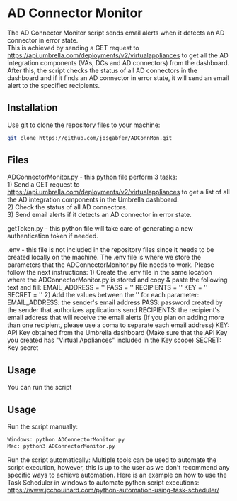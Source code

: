 # AD Connector Monitor

The AD Connector Monitor script sends email alerts when it detects an AD connector in error state.  
This is achieved by sending a GET request to https://api.umbrella.com/deployments/v2/virtualappliances to get all the AD integration components (VAs, DCs and AD connectors) from the dashboard. After this, the script checks the status of all AD connectors in the dashboard and if it finds an AD connector in error state, it will send an email alert to the specified recipients.

## Installation

Use git to clone the repository files to your machine:

```bash
git clone https://github.com/josgabfer/ADConnMon.git
```

## Files

ADConnectorMonitor.py - this python file perform 3 tasks:  
    1) Send a GET request to https://api.umbrella.com/deployments/v2/virtualappliances to get a list of all the AD integration components in the Umbrella dashboard.  
    2) Check the status of all AD connectors.  
    3) Send email alerts if it detects an AD connector in error state.  


getToken.py - this python file will take care of generating a new authentication token if needed.

.env - this file is not included in the repository files since it needs to be created locally on the machine. The .env file is where we store the parameters that the ADConnectorMonitor.py file needs to work. Please follow the next instructions: 
    1) Create the .env file in the same location where the ADConnectorMonitor.py is stored and copy & paste the following text and fill: 
        EMAIL_ADDRESS = ''
        PASS = ''
        RECIPIENTS = ''
        KEY = ''
        SECRET = ''
    2) Add the values between the '' for each parameter: 
        EMAIL_ADDRESS: the sender's email address
        PASS: password created by the sender that authorizes applications send 
        RECIPIENTS: the recipient's email address that will receive the email alerts (If you plan on adding more than one recipient, please use a coma to separate each email address)
        KEY: API Key obtained from the Umbrella dashboard (Make sure that the API Key you created has "Virtual Appliances" included in the Key scope)
        SECRET: Key secret

## Usage

You can run the script

## Usage

Run the script manually:
```python
Windows: python ADConnectorMonitor.py
Mac: python3 ADConnectorMonitor.py
```

Run the script automatically:
Multiple tools can be used to automate the script execution, however, this is up to the user as we don't recommend any specific ways to achieve automation. Here is an example on how to use the Task Scheduler in windows to automate python script executions: https://www.jcchouinard.com/python-automation-using-task-scheduler/
